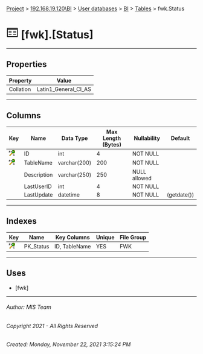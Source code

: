 #### 

[Project](../../../../index.md) > [192.168.19.120\\BI](../../../index.md) > [User databases](../../index.md) > [BI](../index.md) > [Tables](Tables.md) > fwk.Status

# ![Tables](../../../../Images/Table32.png) [fwk].[Status]

---

## <a name="#properties"></a>Properties

| Property | Value |
|---|---|
| Collation | Latin1_General_CI_AS |


---

## <a name="#columns"></a>Columns

| Key | Name | Data Type | Max Length (Bytes) | Nullability | Default |
|---|---|---|---|---|---|
| [![Cluster Primary Key PK_Status: ID\TableName](../../../../Images/pkcluster.png)](#indexes) | ID | int | 4 | NOT NULL |  |
| [![Cluster Primary Key PK_Status: ID\TableName](../../../../Images/pkcluster.png)](#indexes) | TableName | varchar(200) | 200 | NOT NULL |  |
|  | Description | varchar(250) | 250 | NULL allowed |  |
|  | LastUserID | int | 4 | NOT NULL |  |
|  | LastUpdate | datetime | 8 | NOT NULL | (getdate()) |


---

## <a name="#indexes"></a>Indexes

| Key | Name | Key Columns | Unique | File Group |
|---|---|---|---|---|
| [![Cluster Primary Key PK_Status: ID\TableName](../../../../Images/pkcluster.png)](#indexes) | PK_Status | ID, TableName | YES | FWK |


---

## <a name="#uses"></a>Uses

* [fwk]


---

###### Author:  MIS Team

###### Copyright 2021 - All Rights Reserved

###### Created: Monday, November 22, 2021 3:15:24 PM

